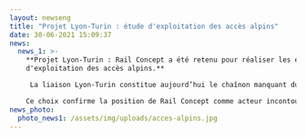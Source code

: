 ```yaml
---
layout: newseng
title: "Projet Lyon-Turin : étude d'exploitation des accès alpins"
date: 30-06-2021 15:09:37
news:
  news_1: >-
    **Projet Lyon-Turin : Rail Concept a été retenu pour réaliser les études
    d'exploitation des accès alpins.**

     La liaison Lyon-Turin constitue aujourd’hui le chaînon manquant du corridor méditerranéen. Cet axe est un axe fret majeur entre la péninsule ibérique et l’est de l’Europe. Rai**l Concept sera en charge de la construction des plans de transport régionaux à court, moyen (ouverture du tunnel de base) et long terme (réalisation des accès alpins) ainsi que de l’évaluation fine de la robustesse de ces derniers.** L’objectif est de stabiliser le programme d’aménagements à réaliser au niveau des accès alpins, qu’il s’agisse de la modernisation du réseau existant et de la réalisation de sections de lignes nouvelles. 

    Ce choix confirme la position de Rail Concept comme acteur incontournable des études amont des grands projets puisque nous sommes déjà fortement impliqués sur le projet de Ligne Nouvelle Provence Côte d’Azur et sur le projet de Ligne Nouvelle Montpellier Perpignan.
news_photo:
  photo_news1: /assets/img/uploads/acces-alpins.jpg
---
```

